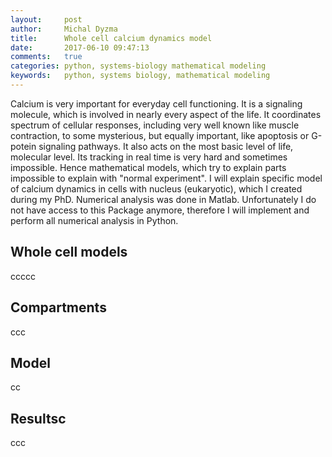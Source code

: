 ```yaml
---
layout:     post
author:     Michal Dyzma
title:      Whole cell calcium dynamics model
date:       2017-06-10 09:47:13
comments:   true
categories: python, systems-biology mathematical modeling
keywords:   python, systems biology, mathematical modeling
---
```


Calcium is very important for everyday cell functioning. It is a signaling molecule, which is involved in nearly every aspect of the life. It coordinates spectrum of cellular responses, including very well known like muscle contraction,  to some mysterious, but equally important, like apoptosis or G-potein signaling pathways. It also acts on the most basic level of life, molecular level. Its tracking in real time is very hard and sometimes impossible. Hence mathematical models, which try to explain parts impossible to explain with "normal experiment". I will explain specific model of calcium dynamics in cells with nucleus (eukaryotic), which I created during my PhD. Numerical analysis was done in Matlab. Unfortunately I do not have access to this Package anymore, therefore I will implement and perform all numerical analysis in Python.

## Whole cell models


ccccc
## Compartments
ccc

## Model

cc
## Resultsc

ccc
